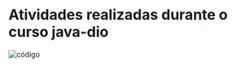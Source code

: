 # Atividades realizadas durante o curso java-dio

![código](https://img.freepik.com/fotos-premium/desenvolvedor-de-software-java-programando-codigo-web-html-codigo-de-script-de-computador-abstrato-tela-de-codigo-de-programacao-do-desenvolvedor-de-software-tempo-de-trabalho-da-programacao-de-software_263512-1380.jpg?w=1380)